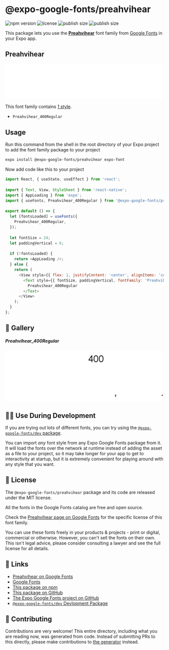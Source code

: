 # @expo-google-fonts/preahvihear

![npm version](https://flat.badgen.net/npm/v/@expo-google-fonts/preahvihear)
![license](https://flat.badgen.net/github/license/expo/google-fonts)
![publish size](https://flat.badgen.net/packagephobia/install/@expo-google-fonts/preahvihear)
![publish size](https://flat.badgen.net/packagephobia/publish/@expo-google-fonts/preahvihear)

This package lets you use the [**Preahvihear**](https://fonts.google.com/specimen/Preahvihear) font family from [Google Fonts](https://fonts.google.com/) in your Expo app.

## Preahvihear

![Preahvihear](./font-family.png)

This font family contains [1 style](#-gallery).

- `Preahvihear_400Regular`

## Usage

Run this command from the shell in the root directory of your Expo project to add the font family package to your project
```sh
expo install @expo-google-fonts/preahvihear expo-font
```

Now add code like this to your project
```js
import React, { useState, useEffect } from 'react';

import { Text, View, StyleSheet } from 'react-native';
import { AppLoading } from 'expo';
import { useFonts, Preahvihear_400Regular } from '@expo-google-fonts/preahvihear';

export default () => {
  let [fontsLoaded] = useFonts({
    Preahvihear_400Regular,
  });

  let fontSize = 24;
  let paddingVertical = 6;

  if (!fontsLoaded) {
    return <AppLoading />;
  } else {
    return (
      <View style={{ flex: 1, justifyContent: 'center', alignItems: 'center' }}>
        <Text style={{ fontSize, paddingVertical, fontFamily: 'Preahvihear_400Regular' }}>
          Preahvihear_400Regular
        </Text>
      </View>
    );
  }
};

```

## 🔡 Gallery

##### Preahvihear_400Regular
![Preahvihear_400Regular](./Preahvihear_400Regular.ttf.png)


## 👩‍💻 Use During Development

If you are trying out lots of different fonts, you can try using the [`@expo-google-fonts/dev` package](https://github.com/expo/google-fonts/tree/master/font-packages/dev#readme).

You can import *any* font style from any Expo Google Fonts package from it. It will load the fonts
over the network at runtime instead of adding the asset as a file to your project, so it may take longer
for your app to get to interactivity at startup, but it is extremely convenient
for playing around with any style that you want.

## 📖 License

The `@expo-google-fonts/preahvihear` package and its code are released under the MIT license.

All the fonts in the Google Fonts catalog are free and open source.

Check the [Preahvihear page on Google Fonts](https://fonts.google.com/specimen/Preahvihear) for the specific license of this font family.

You can use these fonts freely in your products & projects - print or digital, commercial or otherwise. However, you can't sell the fonts on their own. This isn't legal advice, please consider consulting a lawyer and see the full license for all details.

## 🔗 Links

- [Preahvihear on Google Fonts](https://fonts.google.com/specimen/Preahvihear)
- [Google Fonts](https://fonts.google.com/)
- [This package on npm](https://www.npmjs.com/package/@expo-google-fonts/preahvihear)
- [This package on GitHub](https://github.com/expo/google-fonts/tree/master/font-packages/preahvihear)
- [The Expo Google Fonts project on GitHub](https://github.com/expo/google-fonts)
- [`@expo-google-fonts/dev` Devlopment Package](https://github.com/expo/google-fonts/tree/master/font-packages/dev)

## 🤝 Contributing

Contributions are very welcome! This entire directory, including what you are reading now, was generated from code. Instead of submitting PRs to this directly, please make contributions to [the generator](https://github.com/expo/google-fonts/tree/master/packages/generator) instead.
